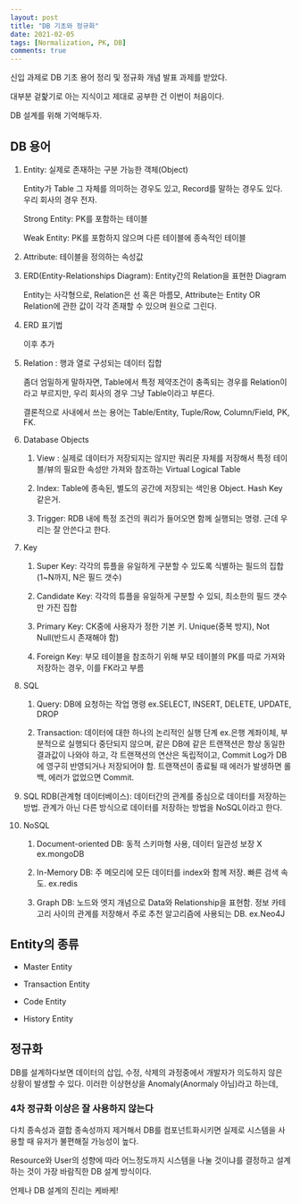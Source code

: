 ```yaml
---
layout: post
title: "DB 기초와 정규화"
date: 2021-02-05
tags: [Normalization, PK, DB]
comments: true
---
```


신입 과제로 DB 기초 용어 정리 및 정규화 개념 발표 과제를 받았다.

대부분 겉핥기로 아는 지식이고 제대로 공부한 건 이번이 처음이다.

DB 설계를 위해 기억해두자.

## DB 용어

1. Entity: 실제로 존재하는 구분 가능한 객체(Object)

    Entity가 Table 그 자체를 의미하는 경우도 있고, Record를 말하는 경우도 있다. 우리 회사의 경우 전자.

    Strong Entity: PK를 포함하는 테이블

    Weak Entity: PK를 포함하지 않으며 다른 테이블에 종속적인 테이블

2. Attribute: 테이블을 정의하는 속성값

3. ERD(Entity-Relationships Diagram): Entity간의 Relation을 표현한 Diagram

    Entity는 사각형으로, Relation은 선 혹은 마름모, Attribute는 Entity OR Relation에 관한 값이 각각 존재할 수 있으며 원으로 그린다.

4. ERD 표기법

    이후 추가

5. Relation : 행과 열로 구성되는 데이터 집합

    좀더 엄밀하게 말하자면, Table에서 특정 제약조건이 충족되는 경우를 Relation이라고 부르지만, 우리 회사의 경우 그냥 Table이라고 부른다.

    결론적으로 사내에서 쓰는 용어는 Table/Entity, Tuple/Row, Column/Field, PK, FK.

6. Database Objects

    1. View : 실제로 데이터가 저장되지는 않지만 쿼리문 자체를 저장해서 특정 테이블/뷰의 필요한 속성만 가져와 참조하는 Virtual Logical Table

    2. Index: Table에 종속된, 별도의 공간에 저장되는 색인용 Object. Hash Key 같은거.

    3. Trigger: RDB 내에 특정 조건의 쿼리가 들어오면 함께 실행되는 명령. 근데 우리는 잘 안쓴다고 한다.

7. Key

    1. Super Key: 각각의 튜플을 유일하게 구분할 수 있도록 식별하는 필드의 집합 (1~N까지, N은 필드 갯수)

    2. Candidate Key: 각각의 튜플을 유일하게 구분할 수 있되, 최소한의 필드 갯수만 가진 집합

    3. Primary Key: CK중에 사용자가 정한 기본 키. Unique(중복 방지), Not Null(반드시 존재해야 함)

    4. Foreign Key: 부모 테이블을 참조하기 위해 부모 테이블의 PK를 따로 가져와 저장하는 경우, 이를 FK라고 부름

8. SQL

    1. Query: DB에 요청하는 작업 명령 ex.SELECT, INSERT, DELETE, UPDATE, DROP

    2. Transaction: 데이터에 대한 하나의 논리적인 실행 단계 ex.은행 계좌이체, 부분적으로 실행되다 중단되지 않으며, 같은 DB에 같은 트랜잭션은 항상 동일한 결과값이 나와야 하고, 각 트랜잭션의 연산은 독립적이고, Commit Log가 DB에 영구히 반영되거나 저장되어야 함. 트랜잭션이 종료될 때 에러가 발생하면 롤백, 에러가 없었으면 Commit.

9. SQL RDB(관계형 데이터베이스): 데이터간의 관계를 중심으로 데이터를 저장하는 방법. 관계가 아닌 다른 방식으로 데이터를 저장하는 방법을 NoSQL이라고 한다.

10. NoSQL

    1. Document-oriented DB: 동적 스키마형 사용, 데이터 일관성 보장 X ex.mongoDB

    2. In-Memory DB: 주 메모리에 모든 데이터를 index와 함께 저장. 빠른 검색 속도. ex.redis

    3. Graph DB: 노드와 엣지 개념으로 Data와 Relationship을 표현함. 정보 카테고리 사이의 관계를 저장해서 주로 추천 알고리즘에 사용되는 DB. ex.Neo4J


## Entity의 종류

- Master Entity

- Transaction Entity

- Code Entity

- History Entity

## 정규화

DB를 설계하다보면 데이터의 삽입, 수정, 삭제의 과정중에서 개발자가 의도하지 않은 상황이 발생할 수 있다.
이러한 이상현상을 Anomaly(Anormaly 아님)라고 하는데, 

### 4차 정규화 이상은 잘 사용하지 않는다

다치 종속성과 결합 종속성까지 제거해서 DB를 컴포넌트화시키면 실제로 시스템을 사용할 때 유저가 불편해질 가능성이 높다.

Resource와 User의 성향에 따라 어느정도까지 시스템을 나눌 것이냐를 결정하고 설계하는 것이 가장 바람직한 DB 설계 방식이다.

언제나 DB 설계의 진리는 케바케!
